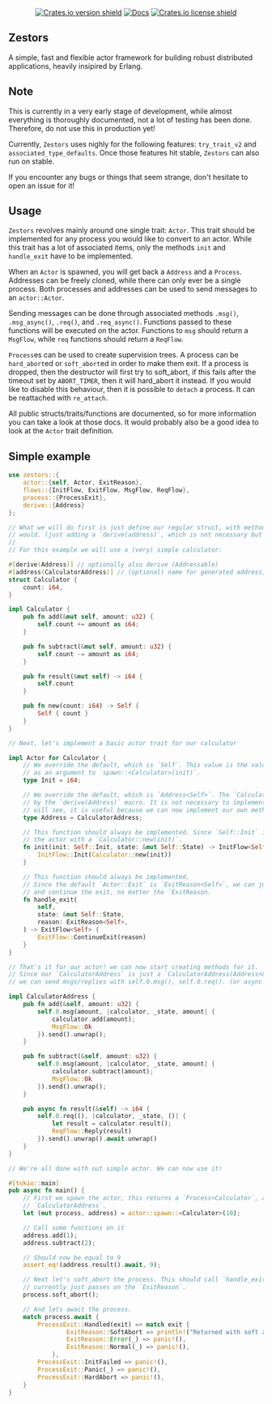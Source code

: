 <div align="center">
  <p>

[![Crates.io version shield](https://img.shields.io/crates/v/zestors.svg)](https://crates.io/crates/zestors)
[![Docs](https://docs.rs/zestors/badge.svg)](https://crates.io/crates/zestors)
[![Crates.io license shield](https://img.shields.io/crates/l/zestors.svg)](https://crates.io/crates/zestors)

 </p>
</div>

## Zestors
A simple, fast and flexible actor framework for building robust distributed applications,
heavily insipired by Erlang.

## Note
This is currently in a very early stage of development, while almost everything is
thoroughly documented, not a lot of testing has been done. Therefore, do not use this in
production yet!

Currently, `Zestors` uses nighly for the following features: `try_trait_v2` and
`associated_type_defaults`. Once those features hit stable, `Zestors` can also run on stable.

If you encounter any bugs or things that seem strange, don't hesitate to open an issue for it!

## Usage
`Zestors` revolves mainly around one single trait: `Actor`. This trait should be
implemented for any process you would like to convert to an actor. While this trait has a lot
of associated items, only the methods `init` and `handle_exit` have to be implemented.

When an `Actor` is spawned, you will get back a `Address` and a
`Process`. Addresses can be freely cloned, while there can only ever be a single
process. Both processes and addresses can be used to send messages to an `actor::Actor`.

Sending messages can be done through associated methods `.msg()`, `.msg_async()`, `.req()`, and
`.req_async()`. Functions passed to these functions will be executed on the actor. Functions
to `msg` should return a `MsgFlow`, while `req` functions should return a
`ReqFlow`.

`Process`es can be used to create supervision trees. A process can be
`hard_abort`ed or `soft_abort`ed in order to make them
exit. If a process is dropped, then the destructor will first try to soft_abort, if this fails
after the timeout set by `ABORT_TIMER`, then it will hard_abort it instead. If
you would like to disable this behaviour, then it is possible to `detach` a
process. It can be reattached with `re_attach`.

All public structs/traits/functions are documented, so for more information you can take a look
at those docs. It would probably also be a good idea to look at the `Actor` trait 
definition.

## Simple example
```rust
use zestors::{
    actor::{self, Actor, ExitReason},
    flows::{InitFlow, ExitFlow, MsgFlow, ReqFlow},
    process::{ProcessExit},
    derive::{Address}
};

// What we will do first is just define our regular struct, with methods etc. Just as you normally
// would. (just adding a `derive(address)`, which is not necessary but is explained later).
//
// For this example we will use a (very) simple calculator:

#[derive(Address)] // optionally also derive (Addressable)
#[address(CalculatorAddress)] // (optional) name for generated address, this the default.
struct Calculator {
    count: i64,
}

impl Calculator {
    pub fn add(&mut self, amount: u32) {
        self.count += amount as i64;
    }

    pub fn subtract(&mut self, amount: u32) {
        self.count -= amount as i64;
    }

    pub fn result(&mut self) -> i64 {
        self.count
    }

    pub fn new(count: i64) -> Self {
        Self { count }
    }
}

// Next, let's implement a basic actor trait for our calculator

impl Actor for Calculator {
    // We override the default, which is `Self`. This value is the value that will be passed
    // as an argument to `spawn::<Calculator>(init)`.
    type Init = i64;

    // We override the default, which is `Address<Self>`. The `CalculatorAddress` is generated
    // by the `derive(Address)` macro. It is not necessary to implement this, however as you
    // will see, it is useful because we can now implement our own methods on this.
    type Address = CalculatorAddress;

    // This function should always be implemented. Since `Self::Init` is now `i64`, we initialize
    // the actor with a `Calculator::new(init)`.
    fn init(init: Self::Init, state: &mut Self::State) -> InitFlow<Self> {
        InitFlow::Init(Calculator::new(init))
    }

    // This function should always be implemented.
    // Since the default `Actor::Exit` is `ExitReason<Self>`, we can just directly pass reason
    // and continue the exit, no matter the `ExitReason.
    fn handle_exit(
        self,
        state: &mut Self::State,
        reason: ExitReason<Self>,
    ) -> ExitFlow<Self> {
        ExitFlow::ContinueExit(reason)
    }
}

// That's it for our actor! we can now start creating methods for it.
// Since our `CalculatorAddress` is just a `CalculatorAddress(Address<Calculator>)`,
// we can send msgs/replies with self.0.msg(), self.0.req(). (or async versions)

impl CalculatorAddress {
    pub fn add(&self, amount: u32) {
        self.0.msg(amount, |calculator, _state, amount| {
            calculator.add(amount);
            MsgFlow::Ok
        }).send().unwrap();
    }

    pub fn subtract(&self, amount: u32) {
        self.0.msg(amount, |calculator, _state, amount| {
            calculator.subtract(amount);
            MsgFlow::Ok
        }).send().unwrap();
    }

    pub async fn result(&self) -> i64 {
        self.0.req((), |calculator, _state, ()| {
            let result = calculator.result();
            ReqFlow::Reply(result)
        }).send().unwrap().await.unwrap()
    }
}

// We're all done with out simple actor. We can now use it!

#[tokio::main]
pub async fn main() {
    // First we spawn the actor, this returns a `Process<Calculator`, and a
    // `CalculatorAddress`.
    let (mut process, address) = actor::spawn::<Calculator>(10);

    // Call some functions on it
    address.add(1);
    address.subtract(2);

    // Should now be equal to 9
    assert_eq!(address.result().await, 9);

    // Next let's soft_abort the process. This should call `handle_exit()`, which
    // currently just passes on the `ExitReason`.
    process.soft_abort();

    // And lets await the process.
    match process.await {
        ProcessExit::Handled(exit) => match exit {
                ExitReason::SoftAbort => println!("Returned with soft abort"),
                ExitReason::Error(_) => panic!(),
                ExitReason::Normal(_) => panic!(),
            },
        ProcessExit::InitFailed => panic!(),
        ProcessExit::Panic(_) => panic!(),
        ProcessExit::HardAbort => panic!(),
    }
}
```